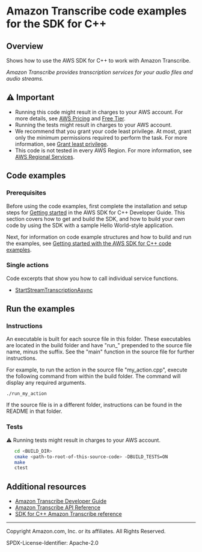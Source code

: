 # Amazon Transcribe code examples for the SDK for C++

## Overview

Shows how to use the AWS SDK for C++ to work with Amazon Transcribe.

<!--custom.overview.start-->
<!--custom.overview.end-->

_Amazon Transcribe provides transcription services for your audio files and audio streams._

## ⚠ Important

* Running this code might result in charges to your AWS account. For more details, see [AWS Pricing](https://aws.amazon.com/pricing/) and [Free Tier](https://aws.amazon.com/free/).
* Running the tests might result in charges to your AWS account.
* We recommend that you grant your code least privilege. At most, grant only the minimum permissions required to perform the task. For more information, see [Grant least privilege](https://docs.aws.amazon.com/IAM/latest/UserGuide/best-practices.html#grant-least-privilege).
* This code is not tested in every AWS Region. For more information, see [AWS Regional Services](https://aws.amazon.com/about-aws/global-infrastructure/regional-product-services).

<!--custom.important.start-->
<!--custom.important.end-->

## Code examples

### Prerequisites



Before using the code examples, first complete the installation and setup steps
for [Getting started](https://docs.aws.amazon.com/sdk-for-cpp/v1/developer-guide/getting-started.html) in the AWS SDK for
C++ Developer Guide.
This section covers how to get and build the SDK, and how to build your own code by using the SDK with a
sample Hello World-style application.

Next, for information on code example structures and how to build and run the examples, see [Getting started with the AWS SDK for C++ code examples](https://docs.aws.amazon.com/sdk-for-cpp/v1/developer-guide/getting-started-code-examples.html).


<!--custom.prerequisites.start-->
<!--custom.prerequisites.end-->

### Single actions

Code excerpts that show you how to call individual service functions.

- [StartStreamTranscriptionAsync](get_transcript.cpp#L28)


<!--custom.examples.start-->
<!--custom.examples.end-->

## Run the examples

### Instructions

An executable is built for each source file in this folder. These executables are located in the build folder and have
"run_" prepended to the source file name, minus the suffix. See the "main" function in the source file for further instructions.

For example, to run the action in the source file "my_action.cpp", execute the following command from within the build folder. The command
will display any required arguments.

```
./run_my_action
```

If the source file is in a different folder, instructions can be found in the README in that
folder.

<!--custom.instructions.start-->
<!--custom.instructions.end-->



### Tests

⚠ Running tests might result in charges to your AWS account.



```sh
   cd <BUILD_DIR>
   cmake <path-to-root-of-this-source-code> -DBUILD_TESTS=ON
   make
   ctest
```


<!--custom.tests.start-->
<!--custom.tests.end-->

## Additional resources

- [Amazon Transcribe Developer Guide](https://docs.aws.amazon.com/transcribe/latest/dg/what-is.html)
- [Amazon Transcribe API Reference](https://docs.aws.amazon.com/transcribe/latest/APIReference/Welcome.html)
- [SDK for C++ Amazon Transcribe reference](https://sdk.amazonaws.com/cpp/api/LATEST/aws-cpp-sdk-transcribe/html/annotated.html)

<!--custom.resources.start-->
<!--custom.resources.end-->

---

Copyright Amazon.com, Inc. or its affiliates. All Rights Reserved.

SPDX-License-Identifier: Apache-2.0